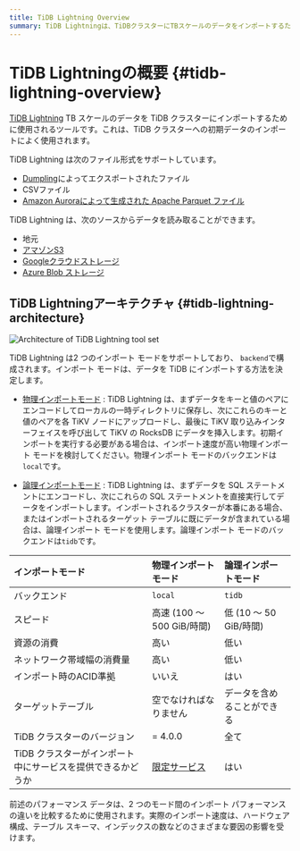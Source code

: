 ```yaml
---
title: TiDB Lightning Overview
summary: TiDB Lightningは、TiDBクラスターにTBスケールのデータをインポートするためのツールです。DumplingによってエクスポートされたファイルやCSVファイル、Amazon Auroraによって生成されたApache Parquetファイルをサポートしています。また、地元やアマゾンS3、Googleクラウドストレージ、Azure Blobストレージからデータを読み取ることができます。物理インポートモードと論理インポートモードをサポートし、それぞれのバックエンドはlocalとtidbです。物理インポートモードは高速であり、論理インポートモードは低速です。また、インポート時のACID準拠やターゲットテーブルの状態なども異なります。
---
```


# TiDB Lightningの概要 {#tidb-lightning-overview}

[TiDB Lightning](https://github.com/pingcap/tidb/tree/release-7.5/br/pkg/lightning) TB スケールのデータを TiDB クラスターにインポートするために使用されるツールです。これは、TiDB クラスターへの初期データのインポートによく使用されます。

TiDB Lightning は次のファイル形式をサポートしています。

-   [Dumpling](/dumpling-overview.md)によってエクスポートされたファイル
-   CSVファイル
-   [Amazon Auroraによって生成された Apache Parquet ファイル](/migrate-aurora-to-tidb.md)

TiDB Lightning は、次のソースからデータを読み取ることができます。

-   地元
-   [アマゾンS3](/external-storage-uri.md#amazon-s3-uri-format)
-   [Googleクラウドストレージ](/external-storage-uri.md#gcs-uri-format)
-   [Azure Blob ストレージ](/external-storage-uri.md#azure-blob-storage-uri-format)

## TiDB Lightningアーキテクチャ {#tidb-lightning-architecture}

![Architecture of TiDB Lightning tool set](https://docs-download.pingcap.com/media/images/docs/tidb-lightning-architecture.png)

TiDB Lightning は2 つのインポート モードをサポートしており、 `backend`で構成されます。インポート モードは、データを TiDB にインポートする方法を決定します。

-   [物理インポートモード](/tidb-lightning/tidb-lightning-physical-import-mode.md) : TiDB Lightning は、まずデータをキーと値のペアにエンコードしてローカルの一時ディレクトリに保存し、次にこれらのキーと値のペアを各 TiKV ノードにアップロードし、最後に TiKV 取り込みインターフェイスを呼び出して TiKV の RocksDB にデータを挿入します。初期インポートを実行する必要がある場合は、インポート速度が高い物理インポート モードを検討してください。物理インポート モードのバックエンドは`local`です。

-   [論理インポートモード](/tidb-lightning/tidb-lightning-logical-import-mode.md) : TiDB Lightning は、まずデータを SQL ステートメントにエンコードし、次にこれらの SQL ステートメントを直接実行してデータをインポートします。インポートされるクラスターが本番にある場合、またはインポートされるターゲット テーブルに既にデータが含まれている場合は、論理インポート モードを使用します。論理インポート モードのバックエンドは`tidb`です。

| インポートモード                         | 物理インポートモード                                                                   | 論理インポートモード         |
| :------------------------------- | :--------------------------------------------------------------------------- | :----------------- |
| バックエンド                           | `local`                                                                      | `tidb`             |
| スピード                             | 高速 (100 ～ 500 GiB/時間)                                                        | 低 (10 ～ 50 GiB/時間) |
| 資源の消費                            | 高い                                                                           | 低い                 |
| ネットワーク帯域幅の消費量                    | 高い                                                                           | 低い                 |
| インポート時のACID準拠                    | いいえ                                                                          | はい                 |
| ターゲットテーブル                        | 空でなければなりません                                                                  | データを含めることができる      |
| TiDB クラスターのバージョン                 | = 4.0.0                                                                      | 全て                 |
| TiDB クラスターがインポート中にサービスを提供できるかどうか | [限定サービス](/tidb-lightning/tidb-lightning-physical-import-mode.md#limitations) | はい                 |

<Note>

前述のパフォーマンス データは、2 つのモード間のインポート パフォーマンスの違いを比較するために使用されます。実際のインポート速度は、ハードウェア構成、テーブル スキーマ、インデックスの数などのさまざまな要因の影響を受けます。

</Note>
